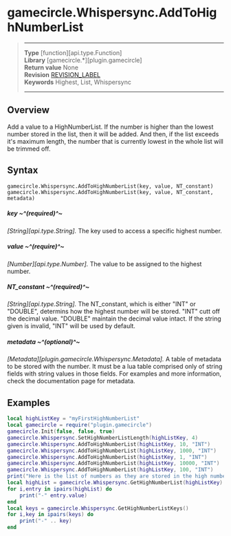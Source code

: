 # gamecircle.Whispersync.AddToHighNumberList

> --------------------- ------------------------------------------------------------------------------------------
> __Type__              [function][api.type.Function]  
> __Library__           [gamecircle.*][plugin.gamecircle]  
> __Return value__      None  
> __Revision__          [REVISION_LABEL](REVISION_URL)  
> __Keywords__          Highest, List, Whispersync  
> --------------------- ------------------------------------------------------------------------------------------


## Overview
Add a value to a HighNumberList. If the number is higher than the lowest number stored in the list, then it will be added. And then, if the list exceeds it's maximum length, the number that is currently lowest in the whole list will be trimmed off.

## Syntax
	gamecircle.Whispersync.AddToHighNumberList(key, value, NT_constant)
	gamecircle.Whispersync.AddToHighNumberList(key, value, NT_constant, metadata)
	
##### key ~^(required)^~
_[String][api.type.String]._ The key used to access a specific highest number.

##### value ~^(require)^~
_[Number][api.type.Number]._ The value to be assigned to the highest number.

##### NT_constant ~^(required)^~
_[String][api.type.String]._ The NT_constant, which is either "INT" or "DOUBLE", determins how the highest number will be stored. "INT" cutt off the decimal value. "DOUBLE" maintain the decimal value intact. If the string given is invalid, "INT" will be used by default.

##### metadata ~^(optional)^~
_[Metadata][plugin.gamecircle.Whispersync.Metadata]._ A table of metadata to be stored with the number. It must be a lua table comprised only of string fields with string values in those fields. For examples and more information, check the documentation page for metadata. 

## Examples

``````lua  
local highListKey = "myFirstHighNumberList" 
local gamecircle = require("plugin.gamecircle")  
gamecircle.Init(false, false, true)  
gamecircle.Whispersync.SetHighNumberListLength(highListKey, 4)  
gamecircle.Whispersync.AddToHighNumberList(highListKey, 10, "INT")  
gamecircle.Whispersync.AddToHighNumberList(highListKey, 1000, "INT")  
gamecircle.Whispersync.AddToHighNumberList(highListKey, 1, "INT")  
gamecircle.Whispersync.AddToHighNumberList(highListKey, 10000, "INT")   
gamecircle.Whispersync.AddToHighNumberList(highListKey, 100, "INT")  
print("Here is the list of numbers as they are stored in the high number list. They should be in the order from highest to lowest.")  
local highList = gamecircle.Whispersync.GetHighNumberList(highListKey)  
for i,entry in ipairs(highList) do  
	print("-" entry.value)  
end  
local keys = gamecircle.Whispersync.GetHighNumberListKeys()  
for i,key in ipairs(keys) do  
	print("-" .. key)  
end  
``````
